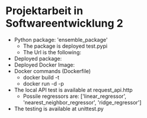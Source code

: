 # Projektarbeit in Softwareentwicklung 2

- Python package: 'ensemble_package'
  - The package is deployed test.pypi
  - The Url is the following: 
- Deployed package: 
- Deployed Docker Image:
- Docker commands (Dockerfile)
  - docker build -t 
  - docker run -d -p
- The local API test is available at request_api.http
  - Possile regressors are: ['linear_regressor', 'nearest_neighbor_regressor', 'ridge_regressor']
- The testing is available at unittest.py